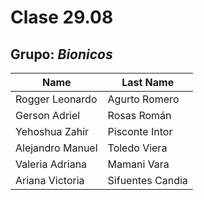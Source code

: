 # Clase 29.08
## Grupo: *Bionicos* 
|Name           |Last Name    |
|---------------|-------------|
|Rogger Leonardo|Agurto Romero|
|Gerson Adriel|Rosas Román|
|Yehoshua Zahir|Pisconte Intor|
|Alejandro Manuel|Toledo Viera|
|Valeria Adriana|Mamani Vara|
|Ariana Victoria| Sifuentes Candia|
